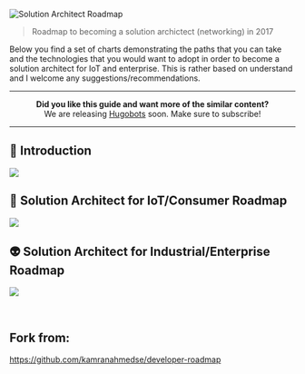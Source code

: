 ![Solution Architect Roadmap](http://i.imgur.com/VgenbFq.png)

> Roadmap to becoming a solution archictect (networking) in 2017

Below you find a set of charts demonstrating the paths that you can take and the technologies that you would want to adopt in order to become a solution architect for IoT and enterprise. This is rather based on understand and I welcome any suggestions/recommendations.

***

<p align="center"><b> Did you like this guide and want more of the similar content? </b><br>We are releasing <a href="http://hugobots.com">Hugobots</a> soon. Make sure to subscribe!</p>

***


## 🚀 Introduction

![](http://i.imgur.com/R4eHsSy.png)

## 🎨 Solution Architect for IoT/Consumer Roadmap

![](http://i.imgur.com/qjcNur2.png)

## 👽 Solution Architect for Industrial/Enterprise Roadmap

![](http://i.imgur.com/lSIcaQE.png)

<br>

## Fork from:

https://github.com/kamranahmedse/developer-roadmap
